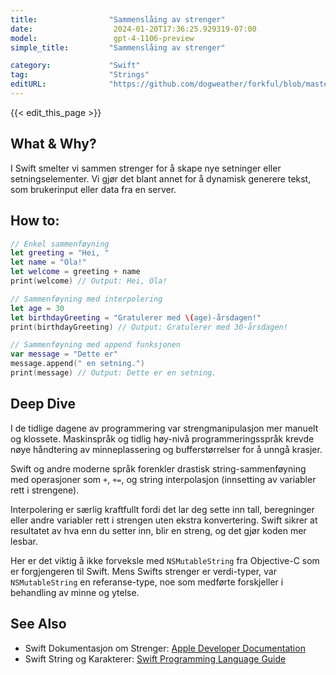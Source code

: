 ```yaml
---
title:                "Sammenslåing av strenger"
date:                  2024-01-20T17:36:25.929319-07:00
model:                 gpt-4-1106-preview
simple_title:         "Sammenslåing av strenger"

category:             "Swift"
tag:                  "Strings"
editURL:              "https://github.com/dogweather/forkful/blob/master/content/no/swift/concatenating-strings.md"
---
```


{{< edit_this_page >}}

## What & Why?
I Swift smelter vi sammen strenger for å skape nye setninger eller setningselementer. Vi gjør det blant annet for å dynamisk generere tekst, som brukerinput eller data fra en server.

## How to:
```Swift
// Enkel sammenføyning
let greeting = "Hei, "
let name = "Ola!"
let welcome = greeting + name
print(welcome) // Output: Hei, Ola!

// Sammenføyning med interpolering
let age = 30
let birthdayGreeting = "Gratulerer med \(age)-årsdagen!"
print(birthdayGreeting) // Output: Gratulerer med 30-årsdagen!

// Sammenføyning med append funksjonen
var message = "Dette er"
message.append(" en setning.")
print(message) // Output: Dette er en setning.
```

## Deep Dive
I de tidlige dagene av programmering var strengmanipulasjon mer manuelt og klossete. Maskinspråk og tidlig høy-nivå programmeringsspråk krevde nøye håndtering av minneplassering og bufferstørrelser for å unngå krasjer. 

Swift og andre moderne språk forenkler drastisk string-sammenføyning med operasjoner som `+`, `+=`, og string interpolasjon (innsetting av variabler rett i strengene). 

Interpolering er særlig kraftfullt fordi det lar deg sette inn tall, beregninger eller andre variabler rett i strengen uten ekstra konvertering. Swift sikrer at resultatet av hva enn du setter inn, blir en streng, og det gjør koden mer lesbar.

Her er det viktig å ikke forveksle med `NSMutableString` fra Objective-C som er forgjengeren til Swift. Mens Swifts strenger er verdi-typer, var `NSMutableString` en referanse-type, noe som medførte forskjeller i behandling av minne og ytelse.

## See Also
- Swift Dokumentasjon om Strenger: [Apple Developer Documentation](https://developer.apple.com/documentation/swift/string)
- Swift String og Karakterer: [Swift Programming Language Guide](https://docs.swift.org/swift-book/LanguageGuide/StringsAndCharacters.html)
